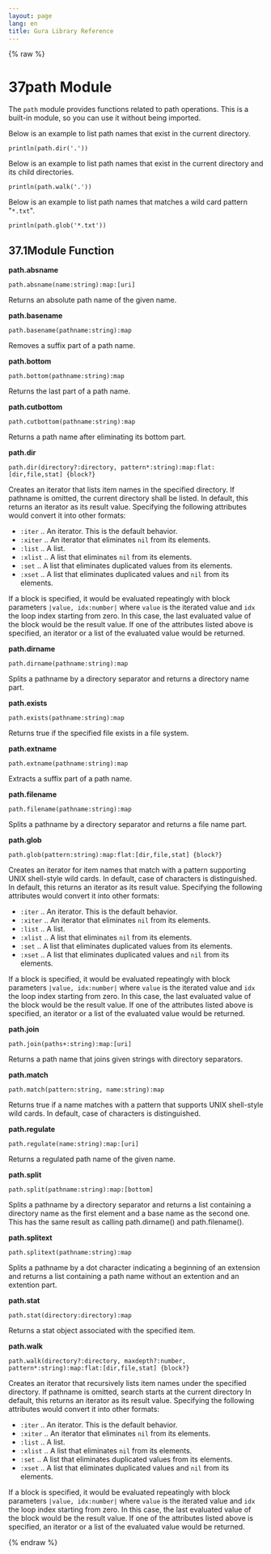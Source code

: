 ```yaml
---
layout: page
lang: en
title: Gura Library Reference
---
```


{% raw %}
<h1><span class="caption-index-1">37</span><a name="anchor-37"></a>path Module</h1>
<p>
The <code>path</code> module provides functions related to path operations. This is a built-in module, so you can use it without being imported.
</p>
<p>
Below is an example to list path names that exist in the current directory.
</p>
<pre><code>println(path.dir('.'))
</code></pre>
<p>
Below is an example to list path names that exist in the current directory and its child directories.
</p>
<pre><code>println(path.walk('.'))
</code></pre>
<p>
Below is an example to list path names that matches a wild card pattern "<code>*.txt</code>".
</p>
<pre><code>println(path.glob('*.txt'))
</code></pre>
<h2><span class="caption-index-2">37.1</span><a name="anchor-37-1"></a>Module Function</h2>
<p>
<strong>path.absname</strong>
</p>
<p>
<code>path.absname(name:string):map:[uri]</code>
</p>
<p>
Returns an absolute path name of the given name.
</p>
<p>
<strong>path.basename</strong>
</p>
<p>
<code>path.basename(pathname:string):map</code>
</p>
<p>
Removes a suffix part of a path name.
</p>
<p>
<strong>path.bottom</strong>
</p>
<p>
<code>path.bottom(pathname:string):map</code>
</p>
<p>
Returns the last part of a path name.
</p>
<p>
<strong>path.cutbottom</strong>
</p>
<p>
<code>path.cutbottom(pathname:string):map</code>
</p>
<p>
Returns a path name after eliminating its bottom part.
</p>
<p>
<strong>path.dir</strong>
</p>
<p>
<code>path.dir(directory?:directory, pattern*:string):map:flat:[dir,file,stat] {block?}</code>
</p>
<p>
Creates an iterator that lists item names in the specified directory. If pathname is omitted, the current directory shall be listed. In default, this returns an iterator as its result value. Specifying the following attributes would convert it into other formats:
</p>
<ul>
<li><code>:iter</code> .. An iterator. This is the default behavior.</li>
<li><code>:xiter</code> .. An iterator that eliminates <code>nil</code> from its elements.</li>
<li><code>:list</code> .. A list.</li>
<li><code>:xlist</code> .. A list that eliminates <code>nil</code> from its elements.</li>
<li><code>:set</code> ..  A list that eliminates duplicated values from its elements.</li>
<li><code>:xset</code> .. A list that eliminates duplicated values and <code>nil</code> from its elements.</li>
</ul>
<p>
If a block is specified, it would be evaluated repeatingly with block parameters <code>|value, idx:number|</code> where <code>value</code> is the iterated value and <code>idx</code> the loop index starting from zero. In this case, the last evaluated value of the block would be the result value. If one of the attributes listed above is specified, an iterator or a list of the evaluated value would be returned.
</p>
<p>
<strong>path.dirname</strong>
</p>
<p>
<code>path.dirname(pathname:string):map</code>
</p>
<p>
Splits a pathname by a directory separator and returns a directory name part.
</p>
<p>
<strong>path.exists</strong>
</p>
<p>
<code>path.exists(pathname:string):map</code>
</p>
<p>
Returns true if the specified file exists in a file system.
</p>
<p>
<strong>path.extname</strong>
</p>
<p>
<code>path.extname(pathname:string):map</code>
</p>
<p>
Extracts a suffix part of a path name.
</p>
<p>
<strong>path.filename</strong>
</p>
<p>
<code>path.filename(pathname:string):map</code>
</p>
<p>
Splits a pathname by a directory separator and returns a file name part.
</p>
<p>
<strong>path.glob</strong>
</p>
<p>
<code>path.glob(pattern:string):map:flat:[dir,file,stat] {block?}</code>
</p>
<p>
Creates an iterator for item names that match with a pattern supporting UNIX shell-style wild cards. In default, case of characters is distinguished. In default, this returns an iterator as its result value. Specifying the following attributes would convert it into other formats:
</p>
<ul>
<li><code>:iter</code> .. An iterator. This is the default behavior.</li>
<li><code>:xiter</code> .. An iterator that eliminates <code>nil</code> from its elements.</li>
<li><code>:list</code> .. A list.</li>
<li><code>:xlist</code> .. A list that eliminates <code>nil</code> from its elements.</li>
<li><code>:set</code> ..  A list that eliminates duplicated values from its elements.</li>
<li><code>:xset</code> .. A list that eliminates duplicated values and <code>nil</code> from its elements.</li>
</ul>
<p>
If a block is specified, it would be evaluated repeatingly with block parameters <code>|value, idx:number|</code> where <code>value</code> is the iterated value and <code>idx</code> the loop index starting from zero. In this case, the last evaluated value of the block would be the result value. If one of the attributes listed above is specified, an iterator or a list of the evaluated value would be returned.
</p>
<p>
<strong>path.join</strong>
</p>
<p>
<code>path.join(paths+:string):map:[uri]</code>
</p>
<p>
Returns a path name that joins given strings with directory separators.
</p>
<p>
<strong>path.match</strong>
</p>
<p>
<code>path.match(pattern:string, name:string):map</code>
</p>
<p>
Returns true if a name matches with a pattern that supports UNIX shell-style wild cards. In default, case of characters is distinguished.
</p>
<p>
<strong>path.regulate</strong>
</p>
<p>
<code>path.regulate(name:string):map:[uri]</code>
</p>
<p>
Returns a regulated path name of the given name.
</p>
<p>
<strong>path.split</strong>
</p>
<p>
<code>path.split(pathname:string):map:[bottom]</code>
</p>
<p>
Splits a pathname by a directory separator and returns a list containing a directory name as the first element and a base name as the second one. This has the same result as calling path.dirname() and path.filename().
</p>
<p>
<strong>path.splitext</strong>
</p>
<p>
<code>path.splitext(pathname:string):map</code>
</p>
<p>
Splits a pathname by a dot character indicating a beginning of an extension and returns a list containing a path name without an extention and an extention part.
</p>
<p>
<strong>path.stat</strong>
</p>
<p>
<code>path.stat(directory:directory):map</code>
</p>
<p>
Returns a stat object associated with the specified item.
</p>
<p>
<strong>path.walk</strong>
</p>
<p>
<code>path.walk(directory?:directory, maxdepth?:number, pattern*:string):map:flat:[dir,file,stat] {block?}</code>
</p>
<p>
Creates an iterator that recursively lists item names under the specified directory. If pathname is omitted, search starts at the current directory In default, this returns an iterator as its result value. Specifying the following attributes would convert it into other formats:
</p>
<ul>
<li><code>:iter</code> .. An iterator. This is the default behavior.</li>
<li><code>:xiter</code> .. An iterator that eliminates <code>nil</code> from its elements.</li>
<li><code>:list</code> .. A list.</li>
<li><code>:xlist</code> .. A list that eliminates <code>nil</code> from its elements.</li>
<li><code>:set</code> ..  A list that eliminates duplicated values from its elements.</li>
<li><code>:xset</code> .. A list that eliminates duplicated values and <code>nil</code> from its elements.</li>
</ul>
<p>
If a block is specified, it would be evaluated repeatingly with block parameters <code>|value, idx:number|</code> where <code>value</code> is the iterated value and <code>idx</code> the loop index starting from zero. In this case, the last evaluated value of the block would be the result value. If one of the attributes listed above is specified, an iterator or a list of the evaluated value would be returned.
</p>
<p />

{% endraw %}
